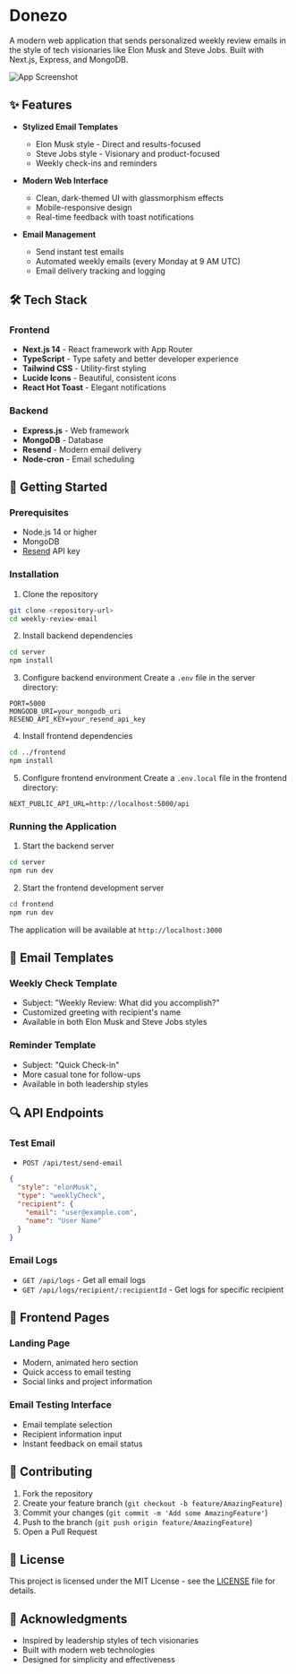 # Donezo

A modern web application that sends personalized weekly review emails in the style of tech visionaries like Elon Musk and Steve Jobs. Built with Next.js, Express, and MongoDB.

![App Screenshot](public/mail.png)

## ✨ Features

- **Stylized Email Templates**
  - Elon Musk style - Direct and results-focused
  - Steve Jobs style - Visionary and product-focused
  - Weekly check-ins and reminders

- **Modern Web Interface**
  - Clean, dark-themed UI with glassmorphism effects
  - Mobile-responsive design
  - Real-time feedback with toast notifications

- **Email Management**
  - Send instant test emails
  - Automated weekly emails (every Monday at 9 AM UTC)
  - Email delivery tracking and logging

## 🛠️ Tech Stack

### Frontend
- **Next.js 14** - React framework with App Router
- **TypeScript** - Type safety and better developer experience
- **Tailwind CSS** - Utility-first styling
- **Lucide Icons** - Beautiful, consistent icons
- **React Hot Toast** - Elegant notifications

### Backend
- **Express.js** - Web framework
- **MongoDB** - Database
- **Resend** - Modern email delivery
- **Node-cron** - Email scheduling

## 🚀 Getting Started

### Prerequisites
- Node.js 14 or higher
- MongoDB
- [Resend](https://resend.com) API key

### Installation

1. Clone the repository
```bash
git clone <repository-url>
cd weekly-review-email
```

2. Install backend dependencies
```bash
cd server
npm install
```

3. Configure backend environment
Create a `.env` file in the server directory:
```env
PORT=5000
MONGODB_URI=your_mongodb_uri
RESEND_API_KEY=your_resend_api_key
```

4. Install frontend dependencies
```bash
cd ../frontend
npm install
```

5. Configure frontend environment
Create a `.env.local` file in the frontend directory:
```env
NEXT_PUBLIC_API_URL=http://localhost:5000/api
```

### Running the Application

1. Start the backend server
```bash
cd server
npm run dev
```

2. Start the frontend development server
```bash
cd frontend
npm run dev
```

The application will be available at `http://localhost:3000`

## 📧 Email Templates

### Weekly Check Template
- Subject: "Weekly Review: What did you accomplish?"
- Customized greeting with recipient's name
- Available in both Elon Musk and Steve Jobs styles

### Reminder Template
- Subject: "Quick Check-in"
- More casual tone for follow-ups
- Available in both leadership styles

## 🔍 API Endpoints

### Test Email
- `POST /api/test/send-email`
```json
{
  "style": "elonMusk",
  "type": "weeklyCheck",
  "recipient": {
    "email": "user@example.com",
    "name": "User Name"
  }
}
```

### Email Logs
- `GET /api/logs` - Get all email logs
- `GET /api/logs/recipient/:recipientId` - Get logs for specific recipient

## 📱 Frontend Pages

### Landing Page
- Modern, animated hero section
- Quick access to email testing
- Social links and project information

### Email Testing Interface
- Email template selection
- Recipient information input
- Instant feedback on email status

## 🤝 Contributing

1. Fork the repository
2. Create your feature branch (`git checkout -b feature/AmazingFeature`)
3. Commit your changes (`git commit -m 'Add some AmazingFeature'`)
4. Push to the branch (`git push origin feature/AmazingFeature`)
5. Open a Pull Request

## 📄 License

This project is licensed under the MIT License - see the [LICENSE](LICENSE) file for details.

## 🙏 Acknowledgments

- Inspired by leadership styles of tech visionaries
- Built with modern web technologies
- Designed for simplicity and effectiveness
